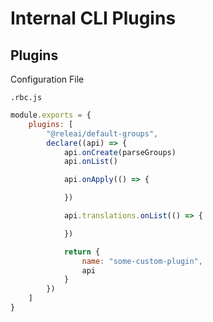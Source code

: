 # Internal CLI Plugins

## Plugins

Configuration File

```
.rbc.js
```

```javascript
module.exports = {
    plugins: [
        "@releai/default-groups",
        declare((api) => {
            api.onCreate(parseGroups)
            api.onList()

            api.onApply(() => {

            })

            api.translations.onList(() => {

            })

            return {
                name: "some-custom-plugin",
                api
            }
        })
    ]
}
```
